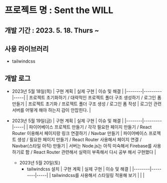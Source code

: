 # 프로젝트 명 : Sent the WILL

## 개발 기간 : 2023. 5. 18. Thurs ~

## 사용 라이브러리

- tailwindcss

## 개발 로그

- 2023년 5월 18일(목)
  | 구현 계획 | 실제 구현 | 이슈 및 해결 |
  |--------|---------|-----|
  | 프로젝트 초기화하기 / 대략적인 프로젝트 폴더 구조 생성하기 / 로그인 폼 만들기 | 프로젝트 초기화 / 프로젝트 폴더 구조 생성 / 로그인 폼 작성 | 로그인 관련 서버를 어떻게 해야 하는지 감이 안잡힌다. |

- 2023년 5월 19일(금)
  | 구현 계획 | 실제 구현 | 이슈 및 해결 |
  |--------|---------|-----|
  | 파이어베이스 프로젝트 만들기 / 각각 필요한 페이지 만들기 / React Router 이용해서 페이지랑 링크 연결하기 / Navbar 만들기 | 파이어베이스 프로젝트 생성 / 필요한 페이지 만들기 / React Router 사용해서 페이지 연결 / Navbar(스타일 아직) 만들기 | 서버는 Node.js는 아직 미숙해서 Firebase를 사용하기로 함 / React Router 관련해서 실력이 부족해서 다시 공부 해서 구현했다 |

  - 2023년 5월 20일(토)
    - tailwindcss 설치
      | 구현 계획 | 실제 구현 | 이슈 및 해결 |
      |--------|---------|-----|
      | tailwindcss를 사용해서 스타일링 적용해 보기 | | |
